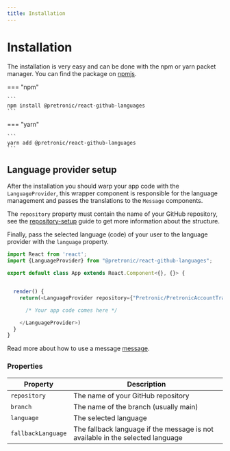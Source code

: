 ```yaml
---
title: Installation
---
```


# Installation

The installation is very easy and can be done with the npm or yarn packet manager.
You can find the package on [npmjs](https://www.npmjs.com/package/@pretronic/react-github-languages).


=== "npm"

    ```
    npm install @pretronic/react-github-languages
    ```

=== "yarn"

    ```
    yarn add @pretronic/react-github-languages
    ```

## Language provider setup

After the installation you should warp your app code with the `LanguageProvider`, this wrapper component is responsible for the language management and passes the translations to the `Message` components.

The `repository` property must contain the name of your GitHub repository, see the [repository-setup](repository-setup) guide 
to get more information about the structure. 

Finally, pass the selected language (code) of your user to the language provider with the `language` property.

```typescript
import React from 'react';
import {LanguageProvider} from "@pretronic/react-github-languages";

export default class App extends React.Component<{}, {}> {


  render() {
    return(<LanguageProvider repository={"Pretronic/PretronicAccountTranslations"} branch={"main"} language={"en"} >

      /* Your app code comes here */

    </LanguageProvider>)
  }
}
```

Read more about how to use a message [message](messages).

### Properties

| Property            | Description                                           |
| --------------------| ------------------------------------------------------|
| `repository`        | The name of your GitHub repository                    |
| `branch`            | The name of the branch (usually main)                 |
| `language`          | The selected language                                 |
| `fallbackLanguage`  | The fallback language if the message is not available in the selected language  |
